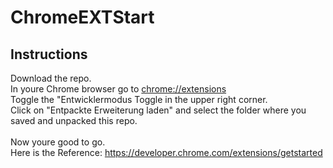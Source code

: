 # ChromeEXTStart

## Instructions

Download the repo.<br />
In youre Chrome browser go to [chrome://extensions](chrome://extensions)<br />
Toggle the "Entwicklermodus Toggle in the upper right corner.<br />
Click on "Entpackte Erweiterung laden" and select the folder where you saved and unpacked this repo.<br />
<br />
Now youre good to go.<br />
Here is the Reference: https://developer.chrome.com/extensions/getstarted

